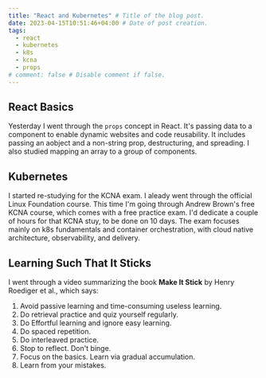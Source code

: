 ```yaml
---
title: "React and Kubernetes" # Title of the blog post.
date: 2023-04-15T10:51:46+04:00 # Date of post creation.
tags:
  - react
  - kubernetes
  - k8s
  - kcna
  - props
# comment: false # Disable comment if false.
---
```


## React Basics
Yesterday I went through the `props` concept in React. It's passing data to a component to enable dynamic websites 
and code reusability. It includes passing an aobject and a non-string prop, destructuring, and spreading. I also 
studied mapping an array to a group of components.

## Kubernetes
I started re-studying for the KCNA exam. I aleady went through the official Linux Foundation course. This time I'm 
going through Andrew Brown's free KCNA course, which comes with a free practice exam. I'd dedicate a couple of hours 
for that KCNA stuy, to be done on 10 days. The exam focuses mainly on k8s fundamentals and container orchestration, 
with cloud native architecture, observability, and delivery. 

## Learning Such That It Sticks
I went through a video summarizing the book **Make It Stick** by Henry Roediger et al., which says:
1. Avoid passive learning and time-consuming useless learning.
2. Do retrieval practice and quiz yourself regularly. 
2. Do Effortful learning and ignore easy learning.
3. Do spaced repetition.
4. Do interleaved practice.
5. Stop to reflect. Don't binge.
6. Focus on the basics. Learn via gradual accumulation.
7. Learn from your mistakes.
